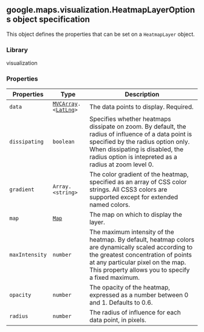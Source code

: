 <h2 id="HeatmapLayerOptions">
google.maps.visualization.HeatmapLayerOptions
object specification
</h2><p>This object defines the properties that can be set on a <code>HeatmapLayer</code> object.</p><h3>Library</h3><p>visualization</p><h3>Properties</h3><table summary="interface HeatmapLayerOptions - Properties" width="100%">
<thead>
<tr><th>Properties</th>
<th>Type</th>
<th>Description</th>
</tr></thead>
<tbody>
<tr>
<td><code>data</code></td>
<td><code><a href="#MVCArray">MVCArray</a>.&lt;<a href="#LatLng">LatLng</a>&gt;</code></td>
<td>The data points to display. Required.</td>
</tr>
<tr>
<td><code>dissipating</code></td>
<td><code>boolean</code></td>
<td>Specifies whether heatmaps dissipate on zoom. By default, the radius of influence of a data point is specified by the radius option only. When dissipating is disabled, the radius option is intepreted as a radius at zoom level 0.</td>
</tr>
<tr>
<td><code>gradient</code></td>
<td><code>Array.&lt;string&gt;</code></td>
<td>The color gradient of the heatmap, specified as an array of CSS color strings. All CSS3 colors are supported except for extended named colors.</td>
</tr>
<tr>
<td><code>map</code></td>
<td><code><a href="#Map">Map</a></code></td>
<td>The map on which to display the layer.</td>
</tr>
<tr>
<td><code>maxIntensity</code></td>
<td><code>number</code></td>
<td>The maximum intensity of the heatmap. By default, heatmap colors are dynamically scaled according to the greatest concentration of points at any particular pixel on the map. This property allows you to specify a fixed maximum.</td>
</tr>
<tr>
<td><code>opacity</code></td>
<td><code>number</code></td>
<td>The opacity of the heatmap, expressed as a number between 0 and 1. Defaults to 0.6.</td>
</tr>
<tr>
<td><code>radius</code></td>
<td><code>number</code></td>
<td>The radius of influence for each data point, in pixels.</td>
</tr>
</tbody>
</table>